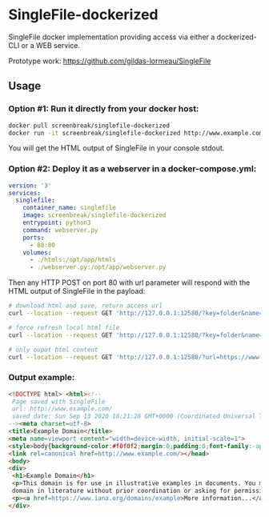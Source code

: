 # SingleFile-dockerized
SingleFile docker implementation providing access via either a dockerized-CLI or a WEB service.

Prototype work:
https://github.com/gildas-lormeau/SingleFile

## Usage

### Option #1: Run it directly from your docker host:

```bash
docker pull screenbreak/singlefile-dockerized
docker run -it screenbreak/singlefile-dockerized http://www.example.com/
```
You will get the HTML output of SingleFile in your console stdout.

### Option #2: Deploy it as a webserver in a docker-compose.yml:

```yaml
version: '3'
services:
  singlefile:
    container_name: singlefile
    image: screenbreak/singlefile-dockerized
    entrypoint: python3
    command: webserver.py
    ports:
      - 80:80
    volumes:
      - ./htmls:/opt/app/htmls
      - ./webserver.py:/opt/app/webserver.py
```

Then any HTTP POST on port 80 with url parameter will respond with the HTML output of SingleFile in the payload:

```bash
# download html and save, return access url
curl --location --request GET 'http://127.0.0.1:12580/?key=folder&name=title&url=https://www.example.com'

# force refresh local html file
curl --location --request GET 'http://127.0.0.1:12580/?key=folder&name=title&refresh=true&url=https://www.example.com'

# only ouput html content
curl --location --request GET 'http://127.0.0.1:12580/?url=https://www.example.com'
```

### Output example:

```html
<!DOCTYPE html> <html><!--
 Page saved with SingleFile 
 url: http://www.example.com/ 
 saved date: Sun Sep 13 2020 18:21:28 GMT+0000 (Coordinated Universal Time)
--><meta charset=utf-8>
<title>Example Domain</title>
<meta name=viewport content="width=device-width, initial-scale=1">
<style>body{background-color:#f0f0f2;margin:0;padding:0;font-family:-apple-system,system-ui,BlinkMacSystemFont,"Segoe UI","Open Sans","Helvetica Neue",Helvetica,Arial,sans-serif}div{width:600px;margin:5em auto;padding:2em;background-color:#fdfdff;border-radius:0.5em;box-shadow:2px 3px 7px 2px rgba(0,0,0,0.02)}a:link,a:visited{color:#38488f;text-decoration:none}@media (max-width:700px){div{margin:0 auto;width:auto}}</style>
<link rel=canonical href=http://www.example.com/></head>
<body>
<div>
 <h1>Example Domain</h1>
 <p>This domain is for use in illustrative examples in documents. You may use this
 domain in literature without prior coordination or asking for permission.</p>
 <p><a href=https://www.iana.org/domains/example>More information...</a></p>
</div>
```
